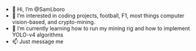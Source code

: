 - 👋 Hi, I’m @SamLboro
- 👀 I’m interested in coding projects, football, F1, most things computer vision-based, and crypto-mining.
- 🌱 I’m currently learning how to run my mining rig and how to implement YOLO-v4 algorithms
- 📫 Just message me

<!---
SamLboro/SamLboro is a ✨ special ✨ repository because its `README.md` (this file) appears on your GitHub profile.
You can click the Preview link to take a look at your changes.
--->
